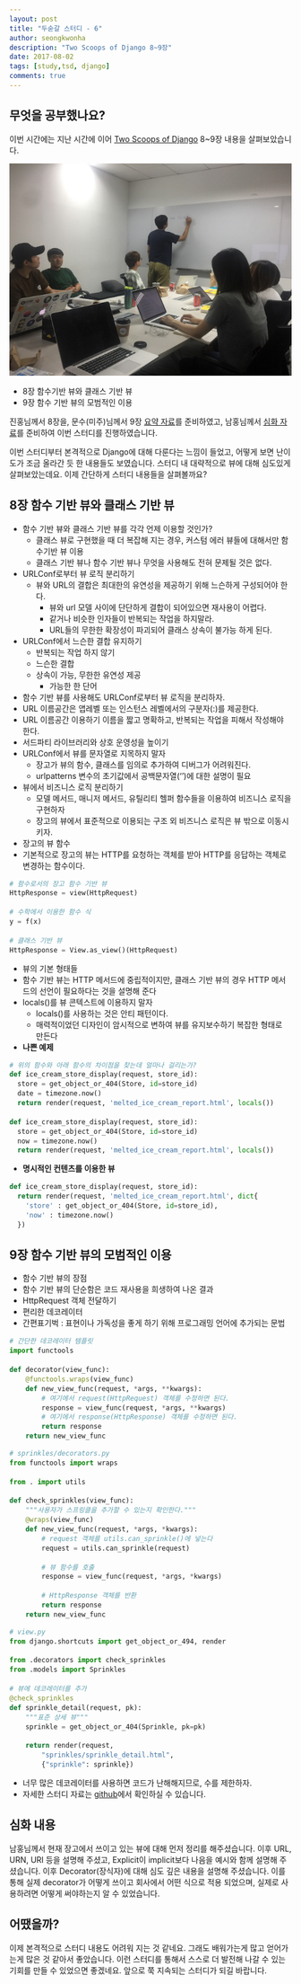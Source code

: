 ```yaml
---
layout: post
title: "두숟갈 스터디 - 6"
author: seongkwonha
description: "Two Scoops of Django 8~9장"
date: 2017-08-02
tags: [study,tsd, django]
comments: true
---
```


## 무엇을 공부했나요?
이번 시간에는 지난 시간에 이어 [Two Scoops of Django](https://www.twoscoopspress.com/products/two-scoops-of-django-1-11) 8~9장 내용을 살펴보았습니다.

![설명하는 남홍님](/images/tsd-6-1.jpg)

- 8장 함수기반 뷰와 클래스 기반 뷰
- 9장 함수 기반 뷰의 모범적인 이용

진홍님께서 8장을, 문수(미주)님께서 9장 [요약 자료](https://github.com/8percent/tsd)를 준비하였고, 남홍님께서 [심화 자료](https://github.com/8percent/tsd)를 준비하여 이번 스터디를 진행하였습니다. 

이번 스터디부터 본격적으로 Django에 대해 다룬다는 느낌이 들었고, 어떻게 보면 난이도가 조금 올라간 듯 한 내용들도 보였습니다. 스터디 내 대략적으로 뷰에 대해 심도있게 살펴보았는데요.
이제 간단하게 스터디 내용들을 살펴볼까요?

## 8장 함수 기반 뷰와 클래스 기반 뷰
- 함수 기반 뷰와 클래스 기반 뷰를 각각 언제 이용할 것인가?
  - 클래스 뷰로 구현했을 때 더 복잡해 지는 경우, 커스텀 에러 뷰들에 대해서만 함수기반 뷰 이용
  - 클래스 기반 뷰나 함수 기반 뷰나 무엇을 사용해도 전혀 문제될 것은 없다.
- URLConf로부터 뷰 로직 분리하기
  - 뷰와 URL의 결합은 최대한의 유연성을 제공하기 위해 느슨하게 구성되어야 한다.
    - 뷰와 url 모델 사이에 단단하게 결합이 되어있으면 재사용이 어렵다.
    - 같거나 비슷한 인자들이 반복되는 작업을 하지말라.
    - URL들의 무한한 확장성이 파괴되어 클래스 상속이 불가능 하게 된다.
- URLConf에서 느슨한 결합 유지하기
  - 반복되는 작업 하지 않기
  - 느슨한 결합
  - 상속이 가능, 무한한 유연성 제공
    - 가능한 한 단어
- 함수 기반 뷰를 사용해도 URLConf로부터 뷰 로직을 분리하자.
- URL 이름공간은 앱레벨 또는 인스턴스 레벨에서의 구분자(:)를 제공한다.
- URL 이름공간 이용하기 이름을 짧고 명확하고, 반복되는 작업을 피해서 작성해야 한다.
- 서드파티 라이브러리와 상호 운영성을 높이기
- URLConf에서 뷰를 문자열로 지목하지 말자
  - 장고가 뷰의 함수, 클래스를 임의로 추가하여 디버그가 어려워진다.
  - urlpatterns 변수의 초기값에서 공백문자열(‘’)에 대한 설명이 필요
- 뷰에서 비즈니스 로직 분리하기
  - 모델 메서드, 매니저 메서드, 유틸리티 헬퍼 함수들을 이용하여 비즈니스 로직을 구현하자
  - 장고의 뷰에서 표준적으로 이용되는 구조 외 비즈니스 로직은 뷰 밖으로 이동시키자.
- 장고의 뷰 함수
- 기본적으로 장고의 뷰는 HTTP를 요청하는 객체를 받아 HTTP를 응답하는 객체로 변경하는 함수이다.

```python
# 함수로서의 장고 함수 기반 뷰
HttpResponse = view(HttpRequest)

# 수학에서 이용한 함수 식
y = f(x)

# 클래스 기반 뷰
HttpResponse = View.as_view()(HttpRequest)
```

- 뷰의 기본 형태들 
- 함수 기반 뷰는 HTTP 메서드에 중립적이지만, 클래스 기반 뷰의 경우 HTTP 메서드의 선언이 필요하다는 것을 설명해 준다
- locals()를 뷰 콘텍스트에 이용하지 말자
  - locals()를 사용하는 것은 안티 패턴이다.
  - 매력적이었던 디자인이 암시적으로 변하여 뷰를 유지보수하기 복잡한 형태로 만든다
- **나쁜 예제**
 
 ```python
 # 위의 함수와 아래 함수의 차이점을 찾는데 얼마나 걸리는가?
 def ice_cream_store_display(request, store_id):
   store = get_object_or_404(Store, id=store_id)
   date = timezone.now()
   return render(request, 'melted_ice_cream_report.html', locals())
 
 def ice_cream_store_display(request, store_id):
   store = get_object_or_404(Store, id=store_id)
   now = timezone.now()
   return render(request, 'melted_ice_cream_report.html', locals())
 
 ```
 
- **명시적인 컨텐츠를 이용한 뷰**
 
 ```python
 def ice_cream_store_display(request, store_id):
   return render(request, 'melted_ice_cream_report.html', dict{
     'store' : get_object_or_404(Store, id=store_id),
     'now' : timezone.now()
   })
 ```

## 9장 함수 기반 뷰의 모범적인 이용
- 함수 기반 뷰의 장점
- 함수 기반 뷰의 단순함은 코드 재사용을 희생하여 나온 결과
- HttpRequest 객체 전달하기
- 편리한 데코레이터
- 간편표기벅 : 표현이나 가독성을 좋게 하기 위해 프로그래밍 언어에 추가되는 문법

~~~ python
# 간단한 데코레이터 템플릿
import functools

def decorator(view_func):
    @functools.wraps(view_func)
    def new_view_func(request, *args, **kwargs):
        # 여기에서 request(HttpRequest) 객체를 수정하면 된다.
        response = view_func(request, *args, **kwargs)
        # 여기에서 response(HttpResponse) 객체를 수정하면 된다.
        return response
    return new_view_func
~~~

~~~ python
# sprinkles/decorators.py
from functools import wraps

from . import utils

def check_sprinkles(view_func):
    """사용자가 스프링클을 추가할 수 있는지 확인한다."""
    @wraps(view_func)
    def new_view_func(request, *args, *kwargs):
        # request 객체를 utils.can_sprinkle()에 넣는다 
        request = utils.can_sprinkle(request)
        
        # 뷰 함수를 호출
        response = view_func(request, *args, *kwargs)
        
        # HttpResponse 객체를 반환
        return response
    return new_view_func
~~~

~~~ python
# view.py
from django.shortcuts import get_object_or_494, render

from .decorators import check_sprinkles
from .models import Sprinkles

# 뷰에 데코레이터를 추가
@check_sprinkles
def sprinkle_detail(request, pk):
    """표준 상세 뷰"""
    sprinkle = get_object_or_404(Sprinkle, pk=pk)
    
    return render(request, 
        "sprinkles/sprinkle_detail.html", 
        {"sprinkle": sprinkle})
~~~

- 너무 많은 데코레이터를 사용하면 코드가 난해해지므로, 수를 제한하자.
- 자세한 스터디 자료는 [github](https://github.com/8percent/tsd)에서 확인하실 수 있습니다.
  
## 심화 내용
남홍님께서 현재 장고에서 쓰이고 있는 뷰에 대해 먼저 정리를 해주셨습니다. 이후 URL, URN, URI 등을 설명해 주셨고, Explicit이 implicit보다 나음을 예시와 함께 설명해 주셨습니다. 이후 Decorator(장식자)에 대해 심도 깊은 내용을 설명해 주셨습니다. 이를 통해 실제 decorator가 어떻게 쓰이고 회사에서 어떤 식으로 적용 되었으며, 실제로 사용하려면 어떻게 써야하는지 알 수 있었습니다.

## 어땠을까?
이제 본격적으로 스터디 내용도 어려워 지는 것 같네요. 그래도 배워가는게 많고 얻어가는게 많은 것 같아서 좋았습니다. 이런 스터디를 통해서 스스로 더 발전해 나갈 수 있는 기회를 만들 수 있었으면 좋겠네요. 앞으로 쭉 지속되는 스터디가 되길 바랍니다.
